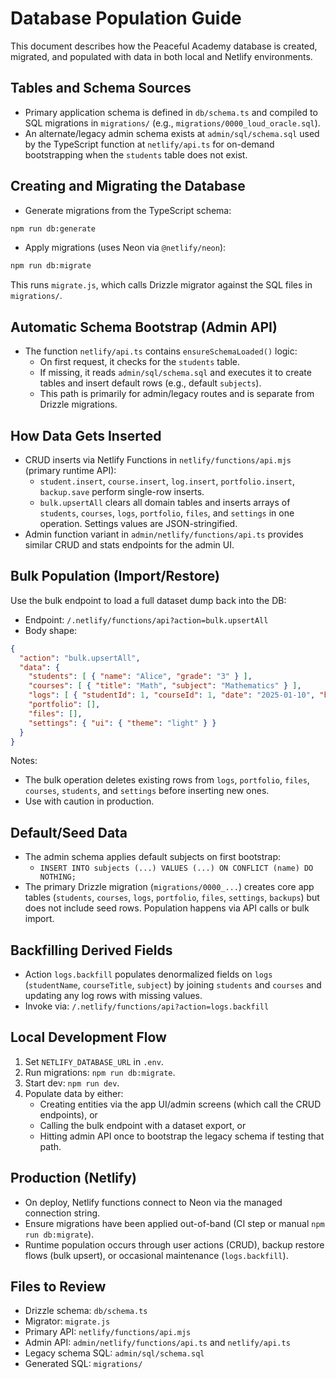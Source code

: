 # Database Population Guide

This document describes how the Peaceful Academy database is created, migrated, and populated with data in both local and Netlify environments.

## Tables and Schema Sources

- Primary application schema is defined in `db/schema.ts` and compiled to SQL migrations in `migrations/` (e.g., `migrations/0000_loud_oracle.sql`).
- An alternate/legacy admin schema exists at `admin/sql/schema.sql` used by the TypeScript function at `netlify/api.ts` for on-demand bootstrapping when the `students` table does not exist.

## Creating and Migrating the Database

- Generate migrations from the TypeScript schema:
```bash
npm run db:generate
```
- Apply migrations (uses Neon via `@netlify/neon`):
```bash
npm run db:migrate
```
This runs `migrate.js`, which calls Drizzle migrator against the SQL files in `migrations/`.

## Automatic Schema Bootstrap (Admin API)

- The function `netlify/api.ts` contains `ensureSchemaLoaded()` logic:
  - On first request, it checks for the `students` table.
  - If missing, it reads `admin/sql/schema.sql` and executes it to create tables and insert default rows (e.g., default `subjects`).
  - This path is primarily for admin/legacy routes and is separate from Drizzle migrations.

## How Data Gets Inserted

- CRUD inserts via Netlify Functions in `netlify/functions/api.mjs` (primary runtime API):
  - `student.insert`, `course.insert`, `log.insert`, `portfolio.insert`, `backup.save` perform single-row inserts.
  - `bulk.upsertAll` clears all domain tables and inserts arrays of `students`, `courses`, `logs`, `portfolio`, `files`, and `settings` in one operation. Settings values are JSON-stringified.
- Admin function variant in `admin/netlify/functions/api.ts` provides similar CRUD and stats endpoints for the admin UI.

## Bulk Population (Import/Restore)

Use the bulk endpoint to load a full dataset dump back into the DB:
- Endpoint: `/.netlify/functions/api?action=bulk.upsertAll`
- Body shape:
```json
{
  "action": "bulk.upsertAll",
  "data": {
    "students": [ { "name": "Alice", "grade": "3" } ],
    "courses": [ { "title": "Math", "subject": "Mathematics" } ],
    "logs": [ { "studentId": 1, "courseId": 1, "date": "2025-01-10", "hours": "1.5" } ],
    "portfolio": [],
    "files": [],
    "settings": { "ui": { "theme": "light" } }
  }
}
```
Notes:
- The bulk operation deletes existing rows from `logs`, `portfolio`, `files`, `courses`, `students`, and `settings` before inserting new ones.
- Use with caution in production.

## Default/Seed Data

- The admin schema applies default subjects on first bootstrap:
  - `INSERT INTO subjects (...) VALUES (...)
    ON CONFLICT (name) DO NOTHING;`
- The primary Drizzle migration (`migrations/0000_...`) creates core app tables (`students`, `courses`, `logs`, `portfolio`, `files`, `settings`, `backups`) but does not include seed rows. Population happens via API calls or bulk import.

## Backfilling Derived Fields

- Action `logs.backfill` populates denormalized fields on `logs` (`studentName`, `courseTitle`, `subject`) by joining `students` and `courses` and updating any log rows with missing values.
- Invoke via: `/.netlify/functions/api?action=logs.backfill`

## Local Development Flow

1) Set `NETLIFY_DATABASE_URL` in `.env`.
2) Run migrations: `npm run db:migrate`.
3) Start dev: `npm run dev`.
4) Populate data by either:
   - Creating entities via the app UI/admin screens (which call the CRUD endpoints), or
   - Calling the bulk endpoint with a dataset export, or
   - Hitting admin API once to bootstrap the legacy schema if testing that path.

## Production (Netlify)

- On deploy, Netlify functions connect to Neon via the managed connection string.
- Ensure migrations have been applied out-of-band (CI step or manual `npm run db:migrate`).
- Runtime population occurs through user actions (CRUD), backup restore flows (bulk upsert), or occasional maintenance (`logs.backfill`).

## Files to Review

- Drizzle schema: `db/schema.ts`
- Migrator: `migrate.js`
- Primary API: `netlify/functions/api.mjs`
- Admin API: `admin/netlify/functions/api.ts` and `netlify/api.ts`
- Legacy schema SQL: `admin/sql/schema.sql`
- Generated SQL: `migrations/`
